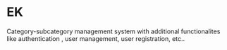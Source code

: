 # EK
Category-subcategory management system with additional functionalites like authentication , user management, user registration, etc..
